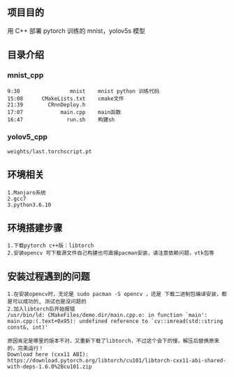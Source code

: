 ## 项目目的

用 C++ 部署 pytorch 训练的 mnist，yolov5s 模型

## 目录介绍

### mnist_cpp
```
9:30                mnist    mnist python 训练代码
15:08      CMakeLists.txt    cmake文件
21:39        CRnnDeploy.h
17:07            main.cpp    main函数
16:47              run.sh    构建sh
```

### yolov5_cpp
```
weights/last.torchscript.pt
```

## 环境相关
```
1.Manjaro系统
2.gcc7
3.python3.6.10
```

## 环境搭建步骤

```
1.下载pytorch c++版：libtorch
2.安装opencv 可下载源文件自己构建也可直接pacman安装，请注意依赖问题，vtk包等
```

## 安装过程遇到的问题
```text
1.在安装opencv时，无论是 sudo pacman -S opencv ，还是 下载二进制包编译安装，都是可以成功的, 测试也是没问题的
2.加入libtorch后开始报错
/usr/bin/ld: CMakeFiles/demo.dir/main.cpp.o: in function `main':
main.cpp:(.text+0x95): undefined reference to `cv::imread(std::string const&, int)'

原因肯定是哪里的版本不对，又重新下载了libtorch，不过这个会下的慢，解压后替换原来的，完美运行！
Download here (cxx11 ABI):
https://download.pytorch.org/libtorch/cu101/libtorch-cxx11-abi-shared-with-deps-1.6.0%2Bcu101.zip
```
